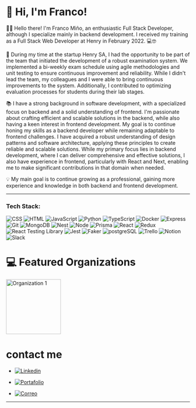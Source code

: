 
# 👋 Hi, I'm Franco!  
👨‍💻 Hello there! I'm Franco Miño, an enthusiastic Full Stack Developer, although I specialize mainly in backend development. I received my training as a Full Stack Web Developer at Henry in February 2022. 💻🤓

🏢 During my time at the startup Henry SA, I had the opportunity to be part of the team that initiated the development of a robust examination system. We implemented a bi-weekly exam schedule using agile methodologies and unit testing to ensure continuous improvement and reliability. While I didn't lead the team, my colleagues and I were able to bring continuous improvements to the system. Additionally, I contributed to optimizing evaluation processes for students during their lab stages.


📚 I have a strong background in software development, with a specialized focus on backend and a solid understanding of frontend. I'm passionate about crafting efficient and scalable solutions in the backend, while also having a keen interest in frontend development. My goal is to continue honing my skills as a backend developer while remaining adaptable to frontend challenges. I have acquired a robust understanding of design patterns and software architecture, applying these principles to create reliable and scalable solutions. While my primary focus lies in backend development, where I can deliver comprehensive and effective solutions, I also have experience in frontend, particularly with React and Next, enabling me to make significant contributions in that domain when needed.

💡 My main goal is to continue growing as a professional, gaining more experience and knowledge in both backend and frontend development.



---

### Tech Stack:  
<!-- Badges from https://github.com/Ileriayo/markdown-badges -->
![CSS](https://img.shields.io/badge/CSS-%231572B6.svg?style=for-the-badge&logo=css3&logoColor=white)
![HTML](https://img.shields.io/badge/HTML-%23E34F26.svg?style=for-the-badge&logo=html5&logoColor=white)
![JavaScript](https://img.shields.io/badge/JavaScript-%23323330.svg?style=for-the-badge&logo=javascript&logoColor=%23F7DF1E)
![Python](https://img.shields.io/badge/Python-3670A0?style=for-the-badge&logo=python&logoColor=ffdd54)
![TypeScript](https://img.shields.io/badge/TypeScript-%23007ACC.svg?style=for-the-badge&logo=typescript&logoColor=white)
![Docker](https://img.shields.io/badge/Docker-%230db7ed.svg?style=for-the-badge&logo=docker&logoColor=white)
![Express](https://img.shields.io/badge/Express-%23000000.svg?style=for-the-badge&logo=express&logoColor=white)
![Git](https://img.shields.io/badge/Git-%23F05032.svg?style=for-the-badge&logo=git&logoColor=white)
![MongoDB](https://img.shields.io/badge/MongoDB-%234ea94b.svg?style=for-the-badge&logo=mongodb&logoColor=white)
![Nest](https://img.shields.io/badge/NestJS-%23E0234E.svg?style=for-the-badge&logo=nestjs&logoColor=white)
![Node](https://img.shields.io/badge/Node.js-%23339933.svg?style=for-the-badge&logo=node.js&logoColor=white)
![Prisma](https://img.shields.io/badge/Prisma-%232a0e94.svg?style=for-the-badge&logo=prisma&logoColor=white)
![React](https://img.shields.io/badge/React-%2361DAFB.svg?style=for-the-badge&logo=react&logoColor=white)
![Redux](https://img.shields.io/badge/Redux-%23764ABC.svg?style=for-the-badge&logo=redux&logoColor=white)
![React Testing Library](https://img.shields.io/badge/React%20Testing%20Library-%23E33332.svg?style=for-the-badge&logo=testinglibrary&logoColor=white)
![Jest](https://img.shields.io/badge/Jest-%23C21325.svg?style=for-the-badge&logo=jest&logoColor=white)
![Faker](https://img.shields.io/badge/Faker-%233D72D3.svg?style=for-the-badge&logo=faker&logoColor=white)
![postgreSQL](https://img.shields.io/badge/PostgreSQL-%23316192.svg?style=for-the-badge&logo=postgresql&logoColor=white)
![Trello](https://img.shields.io/badge/Trello-%23026AA7.svg?style=for-the-badge&logo=trello&logoColor=white)
![Notion](https://img.shields.io/badge/Notion-%23000000.svg?style=for-the-badge&logo=notion&logoColor=white)
![Slack](https://img.shields.io/badge/Slack-%230A4375.svg?style=for-the-badge&logo=slack&logoColor=white)


# 💻 Featured Organizations

<a href="https://github.com/orgs/Nest-Microservices-FM/repositories">
  <img src="https://kinsta.com/wp-content/uploads/2022/06/nest-js-logo.png" alt="Organization 1" style="max-width: 150px; height: 150px;">
</a>


 # contact me
- [![Linkedin](https://img.shields.io/badge/Linkedin-%230A66C2.svg?style=for-the-badge&logo=linkedin&logoColor=white)](https://www.linkedin.com/in/franco-mino-/)

- [![Portafolio](https://img.shields.io/badge/Portafolio-%23000000.svg?style=for-the-badge&logo=website&logoColor=white)](https://portafolio-franco-mino.vercel.app/)

- [![Correo](https://img.shields.io/badge/Correo-%23EA4335.svg?style=for-the-badge&logo=gmail&logoColor=white)](mailto:francomino261098@gmail.com)

---  

